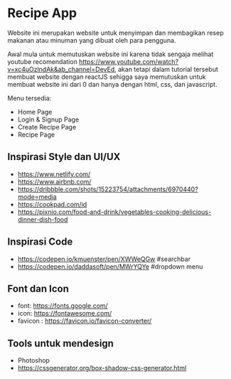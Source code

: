 # Recipe App

Website ini merupakan website untuk menyimpan dan membagikan resep makanan atau minuman yang dibuat oleh para pengguna.

Awal mula untuk memutuskan website ini karena tidak sengaja melihat youtube recomendation https://www.youtube.com/watch?v=xc4uOzlndAk&ab_channel=DevEd, akan tetapi dalam tutorial tersebut membuat website dengan reactJS sehigga saya memutuskan untuk membuat website ini dari 0 dan hanya dengan html, css, dan javascript.

Menu tersedia:

- Home Page
- Login & Signup Page
- Create Recipe Page
- Recipe Page

## Inspirasi Style dan UI/UX

- https://www.netlify.com/
- https://www.airbnb.com/
- https://dribbble.com/shots/15223754/attachments/6970440?mode=media
- https://cookpad.com/id
- https://pixnio.com/food-and-drink/vegetables-cooking-delicious-dinner-dish-food

## Inspirasi Code

- https://codepen.io/kmuenster/pen/XWWeQGw #searchbar
- https://codepen.io/daddasoft/pen/MWrYQYe #dropdown menu

## Font dan Icon

- font: https://fonts.google.com/
- icon: https://fontawesome.com/
- favicon : https://favicon.io/favicon-converter/

## Tools untuk mendesign

- Photoshop
- https://cssgenerator.org/box-shadow-css-generator.html